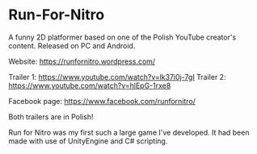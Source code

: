 # Run-For-Nitro
A funny 2D platformer based on one of the Polish YouTube creator's content. Released on PC and Android.

Website: https://runfornitro.wordpress.com/

Trailer 1: https://www.youtube.com/watch?v=lk37i0j-7gI
Trailer 2: https://www.youtube.com/watch?v=hlEpG-1rxe8

Facebook page: https://www.facebook.com/runfornitro/ 

Both trailers are in Polish!

Run for Nitro was my first such a large game I've developed. It had been made with use of UnityEngine and C# scripting. 

